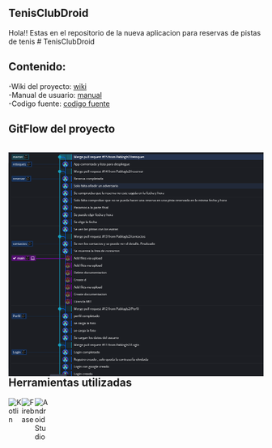 ## TenisClubDroid
Hola!! Estas en el repositorio de la nueva aplicacion para reservas de pistas de tenis  # TenisClubDroid

## Contenido:

-Wiki del proyecto: [wiki]
<br />
-Manual de usuario: [manual]
<br/>
-Codigo fuente: [codigo fuente]

## GitFlow del proyecto 

<br />
<img align="left" alt="gittree" width="1000px" src="https://github.com/Pablogls2/proyecto_final/blob/main/documentacion/gitFlow/arbol_gitflow.PNG" />
<br />


## Herramientas utilizadas

[<img align="left" alt="Kotlin" width="26px" src="https://upload.wikimedia.org/wikipedia/commons/7/74/Kotlin-logo.svg" />][kotlin]
[<img align="left" alt="Firebase" width="26px" src="https://www.gstatic.com/devrel-devsite/prod/veaa02889f0c07424beaa31d9bac1e874b6464e7ed7987fde4c94a59ace9487fa/firebase/images/touchicon-180.png" />][firebase]
<img align="left" alt="Android Studio" width="26px" src="https://upload.wikimedia.org/wikipedia/commons/3/34/Android_Studio_icon.svg" />
<br />


[wiki]: https://github.com/Pablogls2/proyecto_final/wiki
[codigo fuente]:https://github.com/Pablogls2/proyecto_final/tree/master
[kotlin]: https://developer.android.com/kotlin?hl=es
[firebase]: https://firebase.google.com/
[manual]: https://pablogls2.github.io/proyecto_final/
